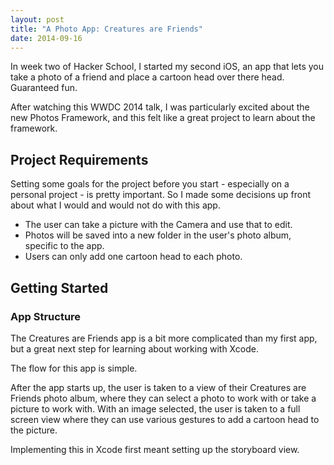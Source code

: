 ```yaml
---
layout: post
title: "A Photo App: Creatures are Friends"
date: 2014-09-16
---
```


In week two of Hacker School, I started my second iOS, an app that lets you take a photo of a friend and place a cartoon head over there head. Guaranteed fun.

After watching this WWDC 2014 talk, I was particularly excited about the new Photos Framework, and this felt like a great project to learn about the framework.

## Project Requirements

Setting some goals for the project before you start - especially on a personal project - is pretty important. So I made some decisions up front about what I would and would not do with this app.

+   The user can take a picture with the Camera and use that to edit.
+   Photos will be saved into a new folder in the user's photo album, specific to the app.
+   Users can only add one cartoon head to each photo.

## Getting Started

### App Structure

The Creatures are Friends app is a bit more complicated than my first app, but a great next step for learning about working with Xcode.

The flow for this app is simple.

After the app starts up, the user is taken to a view of their Creatures are Friends photo album, where they can select a photo to work with or take a picture to work with. With an image selected, the user is taken to a full screen view where they can use various gestures to add a cartoon head to the picture.

Implementing this in Xcode first meant setting up the storyboard view.
